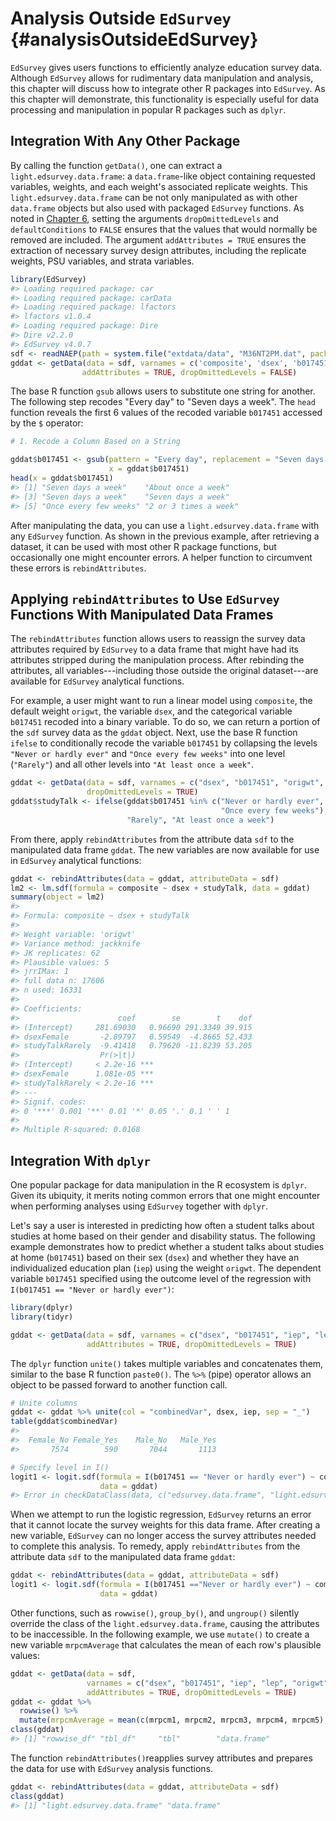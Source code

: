 # Analysis Outside `EdSurvey` {#analysisOutsideEdSurvey}

`EdSurvey` gives users functions to efficiently analyze education survey data. Although `EdSurvey` allows for rudimentary data manipulation and analysis, this chapter will discuss how to integrate other R packages into `EdSurvey`. As this chapter will demonstrate, this functionality is especially useful for data processing and manipulation in popular R packages such as `dplyr`.

## Integration With Any Other Package

By calling the function `getData()`, one can extract a `light.edsurvey.data.frame`: a `data.frame`-like object containing requested variables, weights, and each weight's associated replicate weights. This `light.edsurvey.data.frame` can be not only manipulated as with other `data.frame` objects but also used with packaged `EdSurvey` functions. As noted in [Chapter 6](#retrievingAllVariablesInADataset), setting the arguments `dropOmittedLevels` and `defaultConditions` to `FALSE` ensures that the values that would normally be removed are included. The argument `addAttributes = TRUE` ensures the extraction of necessary survey design attributes, including the replicate weights, PSU variables, and strata variables.


```r
library(EdSurvey)
#> Loading required package: car
#> Loading required package: carData
#> Loading required package: lfactors
#> lfactors v1.0.4
#> Loading required package: Dire
#> Dire v2.2.0
#> EdSurvey v4.0.7
sdf <- readNAEP(path = system.file("extdata/data", "M36NT2PM.dat", package = "NAEPprimer"))
gddat <- getData(data = sdf, varnames = c('composite', 'dsex', 'b017451', 'origwt'),
                addAttributes = TRUE, dropOmittedLevels = FALSE)
```

The base R function `gsub` allows users to substitute one string for another. The following step recodes "Every day" to "Seven days a week". The `head` function reveals the first 6 values of the recoded variable `b017451` accessed by the `$` operator:


```r
# 1. Recode a Column Based on a String

gddat$b017451 <- gsub(pattern = "Every day", replacement = "Seven days a week",
                      x = gddat$b017451)
head(x = gddat$b017451)
#> [1] "Seven days a week"    "About once a week"   
#> [3] "Seven days a week"    "Seven days a week"   
#> [5] "Once every few weeks" "2 or 3 times a week"
```

After manipulating the data, you can use a `light.edsurvey.data.frame` with any `EdSurvey` function. As shown in the previous example, after retrieving a dataset, it can be used with most other R package functions, but occasionally one might encounter errors. A helper function to circumvent these errors is `rebindAttributes`.

## Applying `rebindAttributes` to Use `EdSurvey` Functions With Manipulated Data Frames

The `rebindAttributes` function allows users to reassign the survey data attributes required by `EdSurvey` to a data frame that might have had its attributes stripped during the manipulation process. After rebinding the attributes, all variables---including those outside the original dataset---are available for `EdSurvey` analytical functions.

For example, a user might want to run a linear model using `composite`, the default weight `origwt`, the variable `dsex`, and the categorical variable `b017451` recoded into a binary variable. To do so, we can return a portion of the `sdf` survey data as the `gddat` object. Next, use the base R function `ifelse` to conditionally recode the variable `b017451` by collapsing the levels `"Never or hardly ever"` and `"Once every few weeks"` into one level (`"Rarely"`) and all other levels into `"At least once a week"`.


```r
gddat <- getData(data = sdf, varnames = c("dsex", "b017451", "origwt", "composite"),
                 dropOmittedLevels = TRUE)
gddat$studyTalk <- ifelse(gddat$b017451 %in% c("Never or hardly ever",
                                               "Once every few weeks"),
                          "Rarely", "At least once a week")
```

From there, apply `rebindAttributes` from the attribute data `sdf` to the manipulated data frame `gddat`. The new variables are now available for use in `EdSurvey` analytical functions:


```r
gddat <- rebindAttributes(data = gddat, attributeData = sdf)
lm2 <- lm.sdf(formula = composite ~ dsex + studyTalk, data = gddat)
summary(object = lm2)
#> 
#> Formula: composite ~ dsex + studyTalk
#> 
#> Weight variable: 'origwt'
#> Variance method: jackknife
#> JK replicates: 62
#> Plausible values: 5
#> jrrIMax: 1
#> full data n: 17606
#> n used: 16331
#> 
#> Coefficients:
#>                      coef        se        t    dof
#> (Intercept)     281.69030   0.96690 291.3349 39.915
#> dsexFemale       -2.89797   0.59549  -4.8665 52.433
#> studyTalkRarely  -9.41418   0.79620 -11.8239 53.205
#>                  Pr(>|t|)    
#> (Intercept)     < 2.2e-16 ***
#> dsexFemale      1.081e-05 ***
#> studyTalkRarely < 2.2e-16 ***
#> ---
#> Signif. codes:  
#> 0 '***' 0.001 '**' 0.01 '*' 0.05 '.' 0.1 ' ' 1
#> 
#> Multiple R-squared: 0.0168
```

## Integration With `dplyr`

One popular package for data manipulation in the R ecosystem is `dplyr`. Given its ubiquity, it merits noting common errors that one might encounter when performing analyses using `EdSurvey` together with `dplyr`. 

Let's say a user is interested in predicting how often a student talks about studies at home based on their gender and disability status. The following example demonstrates how to predict whether a student talks about studies at home (`b017451`) based on their sex (`dsex`) and whether they have an individualized education plan (`iep`) using the weight `origwt`. The dependent variable `b017451` specified using the outcome level of the regression with `I(b017451 == "Never or hardly ever")`:


```r
library(dplyr)
library(tidyr)
```


```r
gddat <- getData(data = sdf, varnames = c("dsex", "b017451", "iep", "lep", "origwt", "composite"),
                 addAttributes = TRUE, dropOmittedLevels = TRUE)
```

The `dplyr` function `unite()` takes multiple variables and concatenates them, similar to the base R function `paste0()`. The `%>%` (pipe) operator allows an object to be passed forward to another function call.


```r
# Unite columns 
gddat <- gddat %>% unite(col = "combinedVar", dsex, iep, sep = "_")
table(gddat$combinedVar)
#> 
#>  Female_No Female_Yes    Male_No   Male_Yes 
#>       7574        590       7044       1113
```


```r
# Specify level in I()
logit1 <- logit.sdf(formula = I(b017451 == "Never or hardly ever") ~ combinedVar,
                    data = gddat)
#> Error in checkDataClass(data, c("edsurvey.data.frame", "light.edsurvey.data.frame", : The argument 'data' must be an edsurvey.data.frame, a light.edsurvey.data.frame, or an edsurvey.data.frame.list. See "Using the 'EdSurvey' Package's getData Function to Manipulate the NAEP Primer Data vignette" for how to work with data in a light.edsurvey.data.frame.
```

When we attempt to run the logistic regression, `EdSurvey` returns an error that it cannot locate the survey weights for this data frame. After creating a new variable, `EdSurvey` can no longer access the survey attributes needed to complete this analysis. To remedy, apply `rebindAttributes` from the attribute data `sdf` to the manipulated data frame `gddat`:


```r
gddat <- rebindAttributes(data = gddat, attributeData = sdf)
logit1 <- logit.sdf(formula = I(b017451 =="Never or hardly ever") ~ combinedVar,
                    data = gddat)
```

Other functions, such as `rowwise()`, `group_by()`, and `ungroup()` silently override the class of the `light.edsurvey.data.frame`, causing the attributes to be inaccessible. In the following example, we use `mutate()` to create a new variable `mrpcmAverage` that calculates the mean of each row's plausible values:


```r
gddat <- getData(data = sdf,
                 varnames = c("dsex", "b017451", "iep", "lep", "origwt", "composite"),
                 addAttributes = TRUE, dropOmittedLevels = TRUE)
gddat <- gddat %>%        
  rowwise() %>% 
  mutate(mrpcmAverage = mean(c(mrpcm1, mrpcm2, mrpcm3, mrpcm4, mrpcm5), na.rm = TRUE))
class(gddat)
#> [1] "rowwise_df" "tbl_df"     "tbl"        "data.frame"
```

The function `rebindAttributes()`reapplies survey attributes and prepares the data for use with `EdSurvey` analysis functions.


```r
gddat <- rebindAttributes(data = gddat, attributeData = sdf)
class(gddat)
#> [1] "light.edsurvey.data.frame" "data.frame"
```

